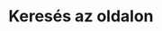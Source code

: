 ---
title: "Keresés az oldalon"
layout: "search"
# meta description
description: "Keresés"
# page title background image
bg_image_webp: "images/backgrounds/page-title.webp"
bg_image: "images/backgrounds/page-title.jpg"
---